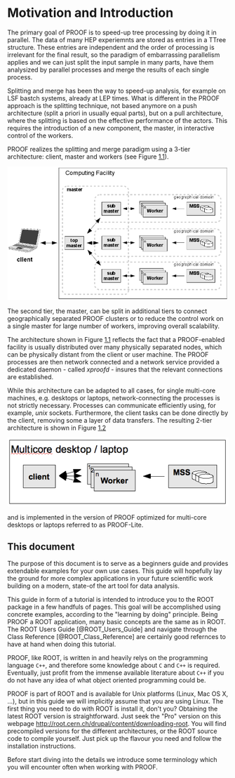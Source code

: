 # Motivation and Introduction #

The primary goal of PROOF is to speed-up tree processing by doing it in parallel.
The data of many HEP experiemnts are stored as entries in a TTree structure.
These entries are independent and the order of processing is irrelevant for the final
result, so the paradigm of embarrassing parallelism applies and we can just split the
input sample in many parts, have them analysized by parallel processes and merge the
results of each single process.

Splitting and merge has been the way to speed-up analysis, for example on LSF bastch
systems, already at LEP times. What is different in the PROOF 
approach is the splitting technique, not based anymore on a push architecture (split
a priori in usually equal parts), but on a pull architecture, where the splitting is
based on the effective performance of the actors. This requires the introduction of a
new component, the master, in interactive control of the workers.

PROOF realizes the splitting and merge paradigm using a 3-tier architecture: client,
master and workers (see Figure [1.1](#f11)). 

[f11]: figures/arch_proof.png "f11"
<a name="f11"></a>

![PROOF architecture.\label{f11}][f11]

The second tier, the master, can be split in additional tiers to connect geographically
separated PROOF clusters or to reduce the control work on a single master for large number
of workers, improving overall scalability.

The architecture shown in Figure [1.1](#f11) reflects the fact that a PROOF-enabled facility
is usually distributed over many physically separated nodes, which can be physically distant
from the client or user machine. The PROOF processes are then network connected and a network
service provided a dedicated daemon - called _xproofd_ - insures that the relevant connections
are established.

While this architecture can be adapted to all cases, for single multi-core machines, e.g.
desktops or laptops, network-connecting the processes is not strictly necessary. Processes
can communicate efficiently using, for example, _unix_ sockets. Furthermore, the client tasks
can be done directly by the client, removing some a layer of data transfers. The resulting
2-tier architecture is shown in Figure [1.2](#f12)

[f12]: figures/arch_lite.png "f12"
<a name="f12"></a>

![PROOF-Lite architecture.\label{f12}][f12]

and is implemented in the version of PROOF optimized for multi-core desktops or laptops referred
to as PROOF-Lite.

## This document ##

The purpose of
this document is to serve as a beginners guide and provides extendable
examples for your own use cases.
This guide will hopefully lay the ground for more complex
applications in your future scientific work building on a modern,
state-of the art tool for data analysis.

This guide in form of a tutorial is intended to introduce you to the
ROOT package in a few handfuls of pages. This goal will be accomplished using
concrete examples, according to the "learning by doing" principle.
Being PROOF a ROOT application, many basic concepts are the same as in ROOT.
The ROOT Users Guide [@ROOT_Users_Guide] and navigate through the Class
Reference [@ROOT_Class_Reference] are certainly good refernces to have at hand
when doing this tutorial.

PROOF, like ROOT, is written in and heavily relys
on the programming language `C++`, and therefore some knowledge about
`C` and `C++` is required. Eventually, just profit from the immense
available literature about `C++` if you do not have any idea of what
object oriented programming could be.

PROOF is part of ROOT and is available for Unix platforms (Linux, Mac OS X, ...), but
in this guide we will implicitly assume that you are using Linux.
The first thing you need to do with ROOT is install it, don't you?
Obtaining the latest ROOT version is straightforward. Just seek the "Pro" version
on this webpage <http://root.cern.ch/drupal/content/downloading-root>.
You will find precompiled versions for the different architectures, or
the ROOT source code to compile yourself. Just pick up the flavour you
need and follow the installation instructions.

Before start diving into the details we introduce some terminology which you will
encounter often when working with PROOF.
